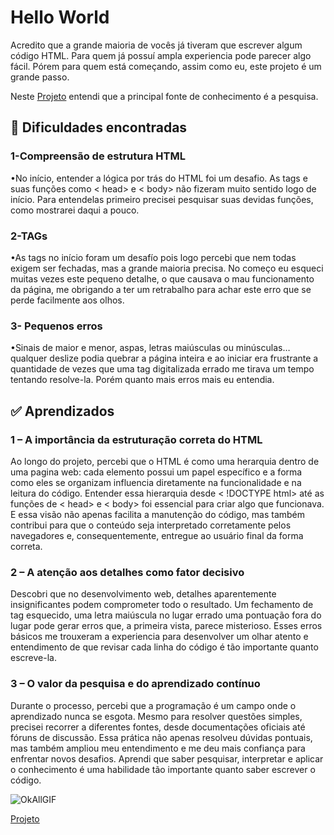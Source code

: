 # Hello World ##

Acredito que a grande maioria de vocês já tiveram que escrever algum código HTML. Para quem já possuí ampla experiencia pode parecer algo fácil. Pórem para quem está começando, assim como eu, este projeto é um grande passo. 

Neste [Projeto](https://leticiaferraz00.github.io/O-primeiro-passo/) entendi que a principal fonte de conhecimento é a pesquisa.


## 🚧 Dificuldades encontradas ##

### 1-Compreensão de estrutura HTML ###

•No início, entender a lógica por trás do HTML foi um desafio. As tags e suas funções  como < head> e < body> não fizeram muito sentido logo de início. Para entendelas primeiro precisei pesquisar suas devidas funções, como mostrarei daqui a pouco.


### 2-TAGs ###

•As tags no início foram um desafío pois logo percebi que nem todas exigem ser fechadas, mas a grande maioria precisa. No começo eu esqueci muitas vezes este pequeno detalhe, o que causava o mau funcionamento da página, me obrigando a ter um retrabalho para achar este erro que se perde facilmente aos olhos.


### 3- Pequenos erros ###

•Sinais de maior e menor, aspas, letras maiúsculas ou minúsculas… qualquer deslize podia quebrar a página inteira e ao iniciar era frustrante a quantidade de vezes que uma tag digitalizada errado me tirava um tempo tentando resolve-la. Porém quanto mais erros mais eu entendia.


## ✅ Aprendizados ##

### 1 – A importância da estruturação correta do HTML ###

Ao longo do projeto, percebi que o HTML é como uma herarquia dentro de uma pagina web: cada elemento possui um papel específico e a forma como eles se organizam influencia diretamente na funcionalidade e na leitura do código. 
Entender essa hierarquia desde < !DOCTYPE html> até as funções de < head> e < body>  foi essencial para criar algo que funcionava. E essa visão não apenas facilita a manutenção do código, mas também contribui para que o conteúdo seja interpretado corretamente pelos navegadores e, consequentemente, entregue ao usuário final da forma correta.



### 2 – A atenção aos detalhes como fator decisivo ###

Descobri que no desenvolvimento web, detalhes aparentemente insignificantes podem comprometer todo o resultado. Um fechamento de tag esquecido, uma letra maiúscula no lugar errado uma pontuação fora do lugar pode gerar erros que, a primeira vista, parece misterioso. Esses erros básicos me trouxeram a experiencia para desenvolver um olhar atento e entendimento de que revisar cada linha do código é tão importante quanto escreve-la.

### 3 – O valor da pesquisa e do aprendizado contínuo ###
Durante o processo, percebi que a programação é um campo onde o aprendizado nunca se esgota. Mesmo para resolver questões simples, precisei recorrer a diferentes fontes, desde documentações oficiais até fóruns de discussão. Essa prática não apenas resolveu dúvidas pontuais, mas também ampliou meu entendimento e me deu mais confiança para enfrentar novos desafios. Aprendi que saber pesquisar, interpretar e aplicar o conhecimento é uma habilidade tão importante quanto saber escrever o código.

![OkAllGIF](https://github.com/user-attachments/assets/f633692d-78c7-48b8-8a87-b2beb34ec8e1)




[Projeto](https://leticiaferraz00.github.io/O-primeiro-passo/)
